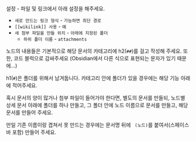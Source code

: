 
설정 - 파일 및 링크에서 아래 설정을 해주세요.
- `새로 만드는 링크 형식` - `가능하면 최단 경로`
- `[[wikilink]] 사용` - `예`
- `새 첨부 파일을 만들 위치` - `아래에 지정된 폴더`
	- `하위 폴더 이름` - `attachments`

노드의 내용들은 기본적으로 해당 문서의 카테고리에 h2(`##`)를 걸고 작성해 주세요. 또한, 코드 블럭으로 감싸주세요 (Obsidian에서 다른 식으로 표현되는 문자가 있기 때문에...)

h1(`#`)은 폴더를 위해서 남겨둡니다. 카테고리 안에 폴더가 있을 경우에는 해당 기능 아래에 적어주세요.

혹시 문서의 양이 많거나 첨부 파일이 들어가야 한다면, 별도의 문서를 만들되, 노드별 상세 문서 아래에 폴더를 하나 만들고, 그 폴더 안에 노드 이름으로 문서를 만들고, 해당 문서를 만들어 주세요.

만일 기존 이름이랑 겹쳐서 못 만드는 경우에는 문서명 뒤에 ` (노드)`를 붙여서(스페이스 바 포함) 만들어 주세요.
